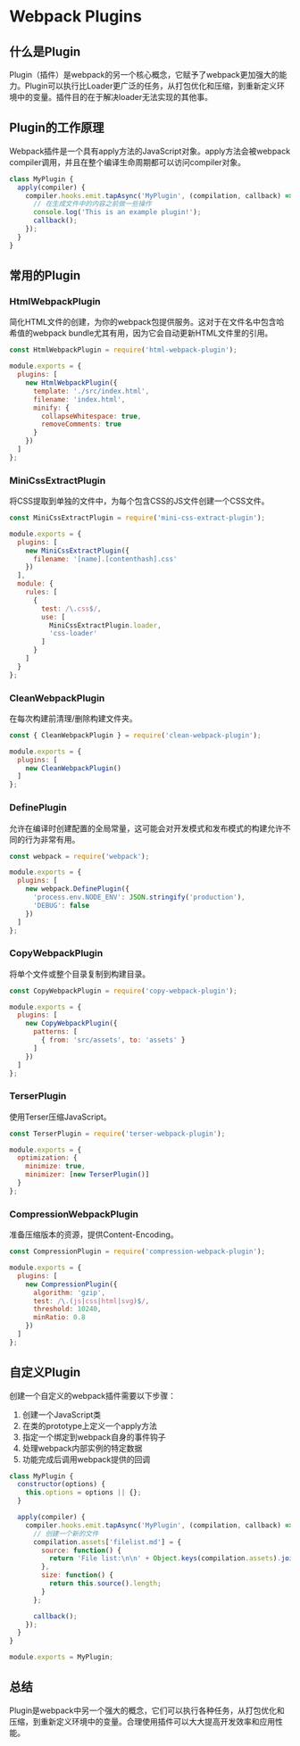 # Webpack Plugins

## 什么是Plugin

Plugin（插件）是webpack的另一个核心概念，它赋予了webpack更加强大的能力。Plugin可以执行比Loader更广泛的任务，从打包优化和压缩，到重新定义环境中的变量。插件目的在于解决loader无法实现的其他事。

## Plugin的工作原理

Webpack插件是一个具有apply方法的JavaScript对象。apply方法会被webpack compiler调用，并且在整个编译生命周期都可以访问compiler对象。

```javascript
class MyPlugin {
  apply(compiler) {
    compiler.hooks.emit.tapAsync('MyPlugin', (compilation, callback) => {
      // 在生成文件中的内容之前做一些操作
      console.log('This is an example plugin!');
      callback();
    });
  }
}
```

## 常用的Plugin

### HtmlWebpackPlugin

简化HTML文件的创建，为你的webpack包提供服务。这对于在文件名中包含哈希值的webpack bundle尤其有用，因为它会自动更新HTML文件里的引用。

```javascript
const HtmlWebpackPlugin = require('html-webpack-plugin');

module.exports = {
  plugins: [
    new HtmlWebpackPlugin({
      template: './src/index.html',
      filename: 'index.html',
      minify: {
        collapseWhitespace: true,
        removeComments: true
      }
    })
  ]
};
```

### MiniCssExtractPlugin

将CSS提取到单独的文件中，为每个包含CSS的JS文件创建一个CSS文件。

```javascript
const MiniCssExtractPlugin = require('mini-css-extract-plugin');

module.exports = {
  plugins: [
    new MiniCssExtractPlugin({
      filename: '[name].[contenthash].css'
    })
  ],
  module: {
    rules: [
      {
        test: /\.css$/,
        use: [
          MiniCssExtractPlugin.loader,
          'css-loader'
        ]
      }
    ]
  }
};
```

### CleanWebpackPlugin

在每次构建前清理/删除构建文件夹。

```javascript
const { CleanWebpackPlugin } = require('clean-webpack-plugin');

module.exports = {
  plugins: [
    new CleanWebpackPlugin()
  ]
};
```

### DefinePlugin

允许在编译时创建配置的全局常量，这可能会对开发模式和发布模式的构建允许不同的行为非常有用。

```javascript
const webpack = require('webpack');

module.exports = {
  plugins: [
    new webpack.DefinePlugin({
      'process.env.NODE_ENV': JSON.stringify('production'),
      'DEBUG': false
    })
  ]
};
```

### CopyWebpackPlugin

将单个文件或整个目录复制到构建目录。

```javascript
const CopyWebpackPlugin = require('copy-webpack-plugin');

module.exports = {
  plugins: [
    new CopyWebpackPlugin({
      patterns: [
        { from: 'src/assets', to: 'assets' }
      ]
    })
  ]
};
```

### TerserPlugin

使用Terser压缩JavaScript。

```javascript
const TerserPlugin = require('terser-webpack-plugin');

module.exports = {
  optimization: {
    minimize: true,
    minimizer: [new TerserPlugin()]
  }
};
```

### CompressionWebpackPlugin

准备压缩版本的资源，提供Content-Encoding。

```javascript
const CompressionPlugin = require('compression-webpack-plugin');

module.exports = {
  plugins: [
    new CompressionPlugin({
      algorithm: 'gzip',
      test: /\.(js|css|html|svg)$/,
      threshold: 10240,
      minRatio: 0.8
    })
  ]
};
```

## 自定义Plugin

创建一个自定义的webpack插件需要以下步骤：

1. 创建一个JavaScript类
2. 在类的prototype上定义一个apply方法
3. 指定一个绑定到webpack自身的事件钩子
4. 处理webpack内部实例的特定数据
5. 功能完成后调用webpack提供的回调

```javascript
class MyPlugin {
  constructor(options) {
    this.options = options || {};
  }

  apply(compiler) {
    compiler.hooks.emit.tapAsync('MyPlugin', (compilation, callback) => {
      // 创建一个新的文件
      compilation.assets['filelist.md'] = {
        source: function() {
          return 'File list:\n\n' + Object.keys(compilation.assets).join('\n');
        },
        size: function() {
          return this.source().length;
        }
      };

      callback();
    });
  }
}

module.exports = MyPlugin;
```

## 总结

Plugin是webpack中另一个强大的概念，它们可以执行各种任务，从打包优化和压缩，到重新定义环境中的变量。合理使用插件可以大大提高开发效率和应用性能。